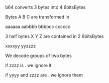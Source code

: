 b64 converts 3 bytes into 4 6bitsBytes

Bytes A B C are transformed in

aaaaaa aabbbb bbbbcc cccccc

3 half bytes X Y Z are contained in 2 6bitsBytes

xxxxyy yyzzzz

We decode groups of two bytes

if zzzz is . we ignore it

if yyyy and zzzz are . we ignore them


